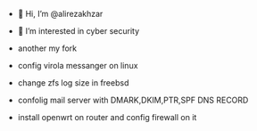 - 👋 Hi, I’m @alirezakhzar
- 👀 I’m interested in cyber security

- another my fork
- config virola messanger on linux
- change zfs log size in freebsd
- confolig mail server with DMARK,DKIM,PTR,SPF DNS RECORD
- install openwrt on router and config firewall on it
